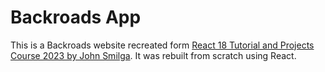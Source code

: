 # Backroads App
This is a Backroads website recreated form [React 18 Tutorial and Projects Course 2023 by John Smilga](https://www.udemy.com/course/react-tutorial-and-projects-course/?referralCode=FEE6A921AF07E2563CEF). It was rebuilt from scratch using React.
